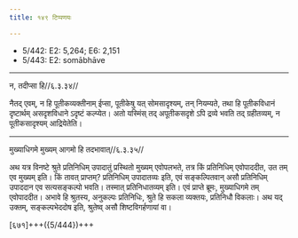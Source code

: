```yaml
---
title: १४९ टिप्पणयः

---
```

- 5/442: E2: 5,264; E6: 2,151
- 5/443: E2: somābhāve

____________________________________________


न, तदीप्सा हि//६.३.३४//

नैतद् एवम्, न हि पूतीकव्यक्तीनाम् ईप्सा, पूतीकेषु यत् सोमसादृश्यम्, तन् नियम्यते, तथा हि पूतीकविधानं दृष्टार्थम् असदृशविधाने ऽदृष्टं कल्प्येत। अतो यस्मिंस् तद् अपूतीकसदृशे ऽपि द्रव्ये भवति तद् ग्रहीतव्यम्, न पूतीकसादृश्यम् आद्रियेतेति।


____________________________________________


मुख्याधिगमे मुख्यम् आगमो हि तदभावात्//६.३.३५//

अथ यत्र विनष्टे श्रुते प्रतिनिधिम् उपादातुं प्रस्थितो मुख्यम् एवोपलभते, तत्र किं प्रतिनिधिम् एवोपाददीत, उत तम् एव मुख्यम् इति। किं तावत् प्राप्तम्? प्रतिनिधिम् उपादातव्यः इति, एवं सङ्कल्पितवान् असौ प्रतिनिधिम् उपाददान एव सत्यसङ्कल्पो भवति। तस्मात् प्रतिनिधातव्यम् इति। एवं प्राप्ते ब्रूमः, मुख्याधिगमे तम् एवोपाददीत। अभावे हि श्रुतस्य, अनुकल्पः प्रतिनिधिः, श्रुते हि सकला व्यक्तयः, प्रतिनिधौ विकलाः। अथ यद् उक्तम्, सङ्कल्पभेददोष इति, श्रुतेष्व् असौ शिष्टविगर्हणायां वा।

[६७१]+++({5/444})+++